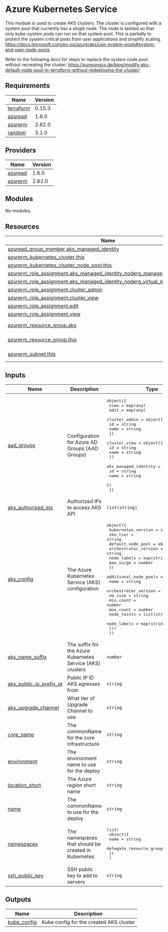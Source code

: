 # Azure Kubernetes Service

This module is used to create AKS clusters.
The cluster is configured with a system pool that currently has a single node. The node is tainted
so that only kube-system pods can run on that system pool. This is partially to protect the system
critical pods from user applications and simplify scaling.
https://docs.microsoft.com/en-us/azure/aks/use-system-pools#system-and-user-node-pools

Refer to the following docs for steps to replace the system node pool without recreating the cluster.
https://pumpingco.de/blog/modify-aks-default-node-pool-in-terraform-without-redeploying-the-cluster/

## Requirements

| Name | Version |
|------|---------|
| <a name="requirement_terraform"></a> [terraform](#requirement\_terraform) | 0.15.3 |
| <a name="requirement_azuread"></a> [azuread](#requirement\_azuread) | 1.6.0 |
| <a name="requirement_azurerm"></a> [azurerm](#requirement\_azurerm) | 2.82.0 |
| <a name="requirement_random"></a> [random](#requirement\_random) | 3.1.0 |

## Providers

| Name | Version |
|------|---------|
| <a name="provider_azuread"></a> [azuread](#provider\_azuread) | 1.6.0 |
| <a name="provider_azurerm"></a> [azurerm](#provider\_azurerm) | 2.82.0 |

## Modules

No modules.

## Resources

| Name | Type |
|------|------|
| [azuread_group_member.aks_managed_identity](https://registry.terraform.io/providers/hashicorp/azuread/1.6.0/docs/resources/group_member) | resource |
| [azurerm_kubernetes_cluster.this](https://registry.terraform.io/providers/hashicorp/azurerm/2.82.0/docs/resources/kubernetes_cluster) | resource |
| [azurerm_kubernetes_cluster_node_pool.this](https://registry.terraform.io/providers/hashicorp/azurerm/2.82.0/docs/resources/kubernetes_cluster_node_pool) | resource |
| [azurerm_role_assignment.aks_managed_identity_noderg_managed_identity_operator](https://registry.terraform.io/providers/hashicorp/azurerm/2.82.0/docs/resources/role_assignment) | resource |
| [azurerm_role_assignment.aks_managed_identity_noderg_virtual_machine_contributor](https://registry.terraform.io/providers/hashicorp/azurerm/2.82.0/docs/resources/role_assignment) | resource |
| [azurerm_role_assignment.cluster_admin](https://registry.terraform.io/providers/hashicorp/azurerm/2.82.0/docs/resources/role_assignment) | resource |
| [azurerm_role_assignment.cluster_view](https://registry.terraform.io/providers/hashicorp/azurerm/2.82.0/docs/resources/role_assignment) | resource |
| [azurerm_role_assignment.edit](https://registry.terraform.io/providers/hashicorp/azurerm/2.82.0/docs/resources/role_assignment) | resource |
| [azurerm_role_assignment.view](https://registry.terraform.io/providers/hashicorp/azurerm/2.82.0/docs/resources/role_assignment) | resource |
| [azurerm_resource_group.aks](https://registry.terraform.io/providers/hashicorp/azurerm/2.82.0/docs/data-sources/resource_group) | data source |
| [azurerm_resource_group.this](https://registry.terraform.io/providers/hashicorp/azurerm/2.82.0/docs/data-sources/resource_group) | data source |
| [azurerm_subnet.this](https://registry.terraform.io/providers/hashicorp/azurerm/2.82.0/docs/data-sources/subnet) | data source |

## Inputs

| Name | Description | Type | Default | Required |
|------|-------------|------|---------|:--------:|
| <a name="input_aad_groups"></a> [aad\_groups](#input\_aad\_groups) | Configuration for Azure AD Groups (AAD Groups) | <pre>object({<br>    view = map(any)<br>    edit = map(any)<br>    cluster_admin = object({<br>      id   = string<br>      name = string<br>    })<br>    cluster_view = object({<br>      id   = string<br>      name = string<br>    })<br>    aks_managed_identity = object({<br>      id   = string<br>      name = string<br>    })<br>  })</pre> | n/a | yes |
| <a name="input_aks_authorized_ips"></a> [aks\_authorized\_ips](#input\_aks\_authorized\_ips) | Authorized IPs to access AKS API | `list(string)` | n/a | yes |
| <a name="input_aks_config"></a> [aks\_config](#input\_aks\_config) | The Azure Kubernetes Service (AKS) configuration | <pre>object({<br>    kubernetes_version = string<br>    sku_tier           = string<br>    default_node_pool = object({<br>      orchestrator_version = string<br>      node_labels          = map(string)<br>      max_surge            = number<br>    })<br>    additional_node_pools = list(object({<br>      name                 = string<br>      orchestrator_version = string<br>      vm_size              = string<br>      min_count            = number<br>      max_count            = number<br>      node_taints          = list(string)<br>      node_labels          = map(string)<br>    }))<br>  })</pre> | n/a | yes |
| <a name="input_aks_name_suffix"></a> [aks\_name\_suffix](#input\_aks\_name\_suffix) | The suffix for the Azure Kubernetes Service (AKS) clusters | `number` | n/a | yes |
| <a name="input_aks_public_ip_prefix_id"></a> [aks\_public\_ip\_prefix\_id](#input\_aks\_public\_ip\_prefix\_id) | Public IP ID AKS egresses from | `string` | n/a | yes |
| <a name="input_aks_upgrade_channel"></a> [aks\_upgrade\_channel](#input\_aks\_upgrade\_channel) | What tier of Upgrade Channel to use | `string` | `"none"` | no |
| <a name="input_core_name"></a> [core\_name](#input\_core\_name) | The commonName for the core infrastructure | `string` | n/a | yes |
| <a name="input_environment"></a> [environment](#input\_environment) | The environment name to use for the deploy | `string` | n/a | yes |
| <a name="input_location_short"></a> [location\_short](#input\_location\_short) | The Azure region short name | `string` | n/a | yes |
| <a name="input_name"></a> [name](#input\_name) | The commonName to use for the deploy | `string` | n/a | yes |
| <a name="input_namespaces"></a> [namespaces](#input\_namespaces) | The namespaces that should be created in Kubernetes | <pre>list(<br>    object({<br>      name                    = string<br>      delegate_resource_group = bool<br>    })<br>  )</pre> | n/a | yes |
| <a name="input_ssh_public_key"></a> [ssh\_public\_key](#input\_ssh\_public\_key) | SSH public key to add to servers | `string` | n/a | yes |

## Outputs

| Name | Description |
|------|-------------|
| <a name="output_kube_config"></a> [kube\_config](#output\_kube\_config) | Kube config for the created AKS cluster |
